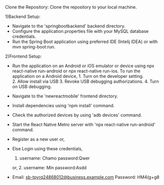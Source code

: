Clone the Repository: Clone the repository to your local machine.

1)Backend Setup:
* Navigate to the 'springbootbackend' backend directory.
* Configure the application.properties file with your MySQL database credentials.
* Run the Spring Boot application using preferred IDE (Intelij IDEA) or with mvn spring-boot:run.

  
2)Frontend Setup:
* Run the application on an Android or iOS emulator or device using npx react-native run-android or npx react-native run-ios.
  To run the application on a Android device, 
           1. Turn on the developer setting.   
           2. Allow install via USB
           3. Revoke USB debugging authorizations.
           4. Turn on USB debugging.
* Navigate to the 'newreactmobile' frontend directory.
* Install dependencies using 'npm install' command.
* Check the authorized devices by using 'adb devices' command.
* Start the React Native Metro server with 'npx react-native run-android' command.

* Register as a new user or,
* Else Login using these credentials,
   1. username: Chamo
      password:Qwer

  or,
  2. username: Min
     password:Asdd

* Email:    sb-tpyrq24868012@business.example.com
  Password: HM4(g+g8
  

  
